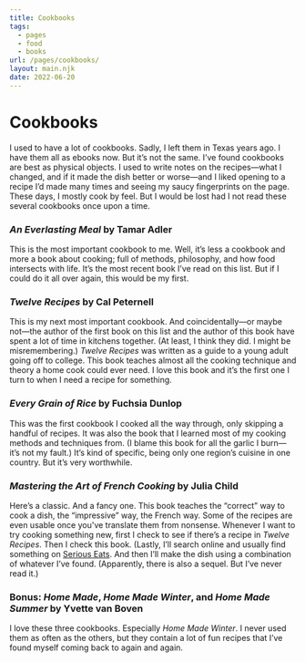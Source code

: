 ```yaml
---
title: Cookbooks
tags:
  - pages
  - food
  - books
url: /pages/cookbooks/
layout: main.njk
date: 2022-06-20
---
```


# Cookbooks

I used to have a lot of cookbooks. Sadly, I left them in Texas years ago. I have them all as ebooks now. But it’s not the same. I’ve found cookbooks are best as physical objects. I used to write notes on the recipes&mdash;what I changed, and if it made the dish better or worse&mdash;and I liked opening to a recipe I’d made many times and seeing my saucy fingerprints on the page. These days, I mostly cook by feel. But I would be lost had I not read these several cookbooks once upon a time.

### *An Everlasting Meal* by Tamar Adler

This is the most important cookbook to me. Well, it’s less a cookbook and more a book about cooking; full of methods, philosophy, and how food intersects with life. It’s the most recent book I’ve read on this list. But if I could do it all over again, this would be my first.

### *Twelve Recipes* by Cal Peternell

This is my next most important cookbook. And coincidentally&mdash;or maybe not&mdash;the author of the first book on this list and the author of this book have spent a lot of time in kitchens together. (At least, I think they did. I might be misremembering.) *Twelve Recipes* was written as a guide to a young adult going off to college. This book teaches almost all the cooking technique and theory a home cook could ever need. I love this book and it’s the first one I turn to when I need a recipe for something.

### *Every Grain of Rice* by Fuchsia Dunlop

This was the first cookbook I cooked all the way through, only skipping a handful of recipes. It was also the book that I learned most of my cooking methods and techniques from. (I blame this book for all the garlic I burn&mdash;it’s not my fault.) It’s kind of specific, being only one region’s cuisine in one country. But it’s very worthwhile.

### *Mastering the Art of French Cooking* by Julia Child

Here’s a classic. And a fancy one. This book teaches the “correct” way to cook a dish, the “impressive” way, the French way. Some of the recipes are even usable once you've translate them from nonsense. Whenever I want to try cooking something new, first I check to see if there’s a recipe in *Twelve Recipes*. Then I check this book. (Lastly, I’ll search online and usually find something on [Serious Eats](https://seriouseats.com/). And then I’ll make the dish using a combination of whatever I’ve found. (Apparently, there is also a sequel. But I’ve never read it.)

### Bonus: *Home Made*, *Home Made Winter*, and *Home Made Summer* by Yvette van Boven

I love these three cookbooks. Especially *Home Made Winter*. I never used them as often as the others, but they contain a lot of fun recipes that I’ve found myself coming back to again and again.
